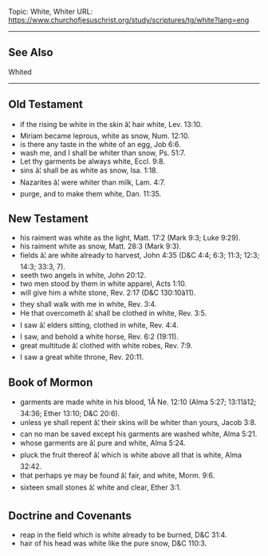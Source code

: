 Topic: White, Whiter
URL: https://www.churchofjesuschrist.org/study/scriptures/tg/white?lang=eng

---

## See Also

Whited

---

## Old Testament

- if the rising be white in the skin â¦ hair white, Lev. 13:10.
- Miriam became leprous, white as snow, Num. 12:10.
- is there any taste in the white of an egg, Job 6:6.
- wash me, and I shall be whiter than snow, Ps. 51:7.
- Let thy garments be always white, Eccl. 9:8.
- sins â¦ shall be as white as snow, Isa. 1:18.
- Nazarites â¦ were whiter than milk, Lam. 4:7.
- purge, and to make them white, Dan. 11:35.

## New Testament

- his raiment was white as the light, Matt. 17:2 (Mark 9:3; Luke 9:29).
- his raiment white as snow, Matt. 28:3 (Mark 9:3).
- fields â¦ are white already to harvest, John 4:35 (D&C 4:4; 6:3; 11:3; 12:3; 14:3; 33:3, 7).
- seeth two angels in white, John 20:12.
- two men stood by them in white apparel, Acts 1:10.
- will give him a white stone, Rev. 2:17 (D&C 130:10â11).
- they shall walk with me in white, Rev. 3:4.
- He that overcometh â¦ shall be clothed in white, Rev. 3:5.
- I saw â¦ elders sitting, clothed in white, Rev. 4:4.
- I saw, and behold a white horse, Rev. 6:2 (19:11).
- great multitude â¦ clothed with white robes, Rev. 7:9.
- I saw a great white throne, Rev. 20:11.

## Book of Mormon

- garments are made white in his blood, 1Â Ne. 12:10 (Alma 5:27; 13:11â12; 34:36; Ether 13:10; D&C 20:6).
- unless ye shall repent â¦ their skins will be whiter than yours, Jacob 3:8.
- can no man be saved except his garments are washed white, Alma 5:21.
- whose garments are â¦ pure and white, Alma 5:24.
- pluck the fruit thereof â¦ which is white above all that is white, Alma 32:42.
- that perhaps ye may be found â¦ fair, and white, Morm. 9:6.
- sixteen small stones â¦ white and clear, Ether 3:1.

## Doctrine and Covenants

- reap in the field which is white already to be burned, D&C 31:4.
- hair of his head was white like the pure snow, D&C 110:3.

